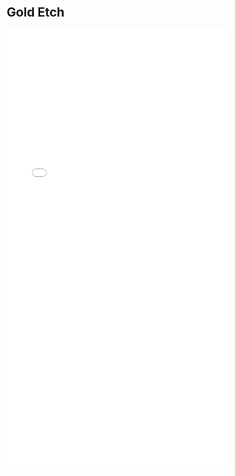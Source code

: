 # Gold Etch

<iframe src="/nanodocs-staff/assets/pdfjs/web/viewer.html?file=/nanodocs-staff/assets/pdfs/Gold_Etch_SOP.pdf"
        width="100%" height="1000px" style="border: none;"></iframe>